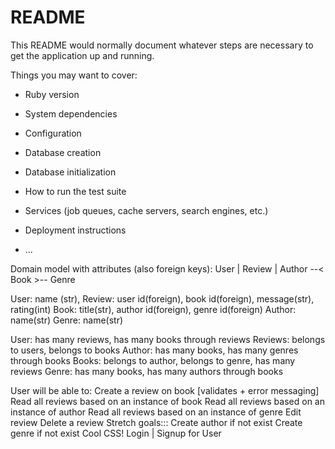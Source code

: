 # README

This README would normally document whatever steps are necessary to get the
application up and running.

Things you may want to cover:

* Ruby version

* System dependencies

* Configuration

* Database creation

* Database initialization

* How to run the test suite

* Services (job queues, cache servers, search engines, etc.)

* Deployment instructions

* ...

Domain model with attributes (also foreign keys):
                   User 
                      |
                  Review
                      |
Author --< Book >-- Genre

User: name (str), 
Review: user id(foreign), book id(foreign), message(str), rating(int)
Book: title(str), author id(foreign), genre id(foreign)
Author: name(str)
Genre: name(str)

User: has many reviews, has many books through reviews
Reviews: belongs to users, belongs to books 
Author: has many books, has many genres through books
Books: belongs to author, belongs to genre, has many reviews
Genre: has many books, has many authors through books


User will be able to:
Create a review on book [validates + error messaging]
Read all reviews based on an instance of book
Read all reviews based on an instance of author
Read all reviews based on an instance of genre
Edit review 
Delete a review
Stretch goals:::
Create author if not exist
Create genre if not exist 
Cool CSS! 
Login | Signup for User
